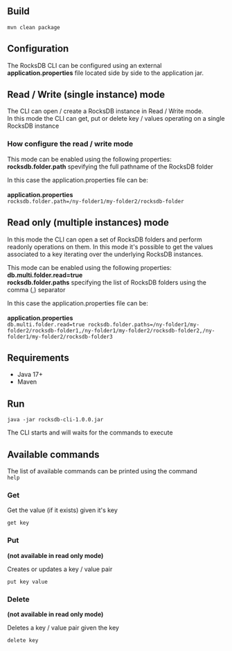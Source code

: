 ## Build


`mvn clean package`


## Configuration

The RocksDB CLI can be configured using an external **application.properties** file located side by side to the application jar.


## Read / Write (single instance) mode

The CLI can open / create a RocksDB instance in Read / Write mode.<br/>
In this mode the CLI can get, put or delete key / values operating on a single RocksDB instance

### How configure the read / write mode

This mode can be enabled using the following properties: <br/>
**rocksdb.folder.path** spevifying the full pathname of the RocksDB folder

In this case the application.properties file can be: <br/><br/>
**application.properties** <br/>
`rocksdb.folder.path=/ny-folder1/my-folder2/rocksdb-folder`

## Read only (multiple instances) mode

In this mode the CLI can open a set of RocksDB folders and perform readonly operations on them.
In this mode it's possible to get the values associated to a key iterating over the underlying RocksDB instances.

This mode can be enabled using the following properties: <br/>
**db.multi.folder.read=true** <br/>
**rocksdb.folder.paths** specifying the list of RocksDB folders using the comma (,) separator

In this case the application.properties file can be: <br/><br/>
**application.properties** <br/>
`
db.multi.folder.read=true
rocksdb.folder.paths=/ny-folder1/my-folder2/rocksdb-folder1,/ny-folder1/my-folder2/rocksdb-folder2,/ny-folder1/my-folder2/rocksdb-folder3
`
## Requirements

- Java 17+
- Maven

## Run
`java -jar rocksdb-cli-1.0.0.jar`

The CLI starts and will waits for the commands to execute

## Available commands

The list of available commands can be printed using the command <br/>
`help`

### Get
Get the value (if it exists) given it's key

`get key`

### Put 
**(not available in read only mode)**

Creates or updates a key / value pair

`put key value`

### Delete 
**(not available in read only mode)**

Deletes a key / value pair given the key

`delete key`